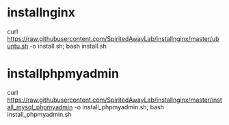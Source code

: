 # installnginx
curl https://raw.githubusercontent.com/SpiritedAwayLab/installnginx/master/ubuntu.sh -o install.sh; bash install.sh
# installphpmyadmin
curl https://raw.githubusercontent.com/SpiritedAwayLab/installnginx/master/install_mysql_phpmyadmin -o install_phpmyadmin.sh; bash install_phpmyadmin.sh
